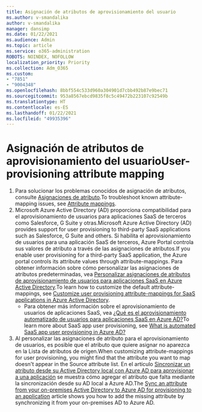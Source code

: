 ```yaml
---
title: Asignación de atributos de aprovisionamiento del usuario
ms.author: v-smandalika
author: v-smandalika
manager: dansimp
ms.date: 01/22/2021
ms.audience: Admin
ms.topic: article
ms.service: o365-administration
ROBOTS: NOINDEX, NOFOLLOW
localization_priority: Priority
ms.collection: Adm_O365
ms.custom:
- "7851"
- "9004348"
ms.openlocfilehash: 8bbf554c533d960a304901d7cbb492b87e9bec71
ms.sourcegitcommit: 953a8567ebcd9835f8c5c49472b223107c92549b
ms.translationtype: HT
ms.contentlocale: es-ES
ms.lasthandoff: 01/22/2021
ms.locfileid: "49935396"
---
```

# <a name="user-provisioning-attribute-mapping"></a><span data-ttu-id="ee744-102">Asignación de atributos de aprovisionamiento del usuario</span><span class="sxs-lookup"><span data-stu-id="ee744-102">User-provisioning attribute mapping</span></span>

1. <span data-ttu-id="ee744-103">Para solucionar los problemas conocidos de asignación de atributos, consulte [Asignaciones de atributo](https://docs.microsoft.com/azure/active-directory/app-provisioning/known-issues#attribute-mappings).</span><span class="sxs-lookup"><span data-stu-id="ee744-103">To troubleshoot known attribute-mapping issues, see [Attribute mappings](https://docs.microsoft.com/azure/active-directory/app-provisioning/known-issues#attribute-mappings).</span></span> 
2. <span data-ttu-id="ee744-104">Microsoft Azure Active Directory (AD) proporciona compatibilidad para el aprovisionamiento de usuarios para aplicaciones SaaS de terceros como Salesforce, G Suite y otras.</span><span class="sxs-lookup"><span data-stu-id="ee744-104">Microsoft Azure Active Directory (AD) provides support for user provisioning to third-party SaaS applications such as Salesforce, G Suite and others.</span></span> <span data-ttu-id="ee744-105">Si habilita el aprovisionamiento de usuarios para una aplicación SaaS de terceros, Azure Portal controla sus valores de atributo a través de las asignaciones de atributos.</span><span class="sxs-lookup"><span data-stu-id="ee744-105">If you enable user provisioning for a third-party SaaS application, the Azure portal controls its attribute values through attribute-mappings.</span></span> <span data-ttu-id="ee744-106">Para obtener información sobre cómo personalizar las asignaciones de atributos predeterminadas, vea [Personalizar asignaciones de atributos de aprovisionamiento de usuarios para aplicaciones SaaS en Azure Active Directory](https://docs.microsoft.com/azure/active-directory/app-provisioning/customize-application-attributes).</span><span class="sxs-lookup"><span data-stu-id="ee744-106">To learn how to customize the default attribute-mappings, see [Customize user provisioning attribute-mappings for SaaS applications in Azure Active Directory](https://docs.microsoft.com/azure/active-directory/app-provisioning/customize-application-attributes).</span></span>
    - <span data-ttu-id="ee744-107">Para obtener más información sobre el aprovisionamiento de usuarios de aplicaciones SaaS, vea [¿Qué es el aprovisionamiento automatizado de usuarios para aplicaciones SaaS en Azure AD?](https://docs.microsoft.com/azure/active-directory/app-provisioning/user-provisioning)</span><span class="sxs-lookup"><span data-stu-id="ee744-107">To learn more about SaaS app user provisioning, see [What is automated SaaS app user provisioning in Azure AD?](https://docs.microsoft.com/azure/active-directory/app-provisioning/user-provisioning)</span></span> 
3. <span data-ttu-id="ee744-108">Al personalizar las asignaciones de atributo para el aprovisionamiento de usuarios, es posible que el atributo que quiere asignar no aparezca en la Lista de atributos de origen.</span><span class="sxs-lookup"><span data-stu-id="ee744-108">When customizing attribute-mappings for user provisioning, you might find that the attribute you want to map doesn't appear in the Source attribute list.</span></span> <span data-ttu-id="ee744-109">En el artículo [Sincronizar un atributo desde su Active Directory local con Azure AD para aprovisionar a una aplicación](https://docs.microsoft.com/azure/active-directory/app-provisioning/user-provisioning-sync-attributes-for-mapping) se muestra cómo agregar el atributo que falta mediante la sincronización desde su AD local a Azure AD.</span><span class="sxs-lookup"><span data-stu-id="ee744-109">The [Sync an attribute from your on-premises Active Directory to Azure AD for provisioning to an application](https://docs.microsoft.com/azure/active-directory/app-provisioning/user-provisioning-sync-attributes-for-mapping) article shows you how to add the missing attribute by synchronizing it from your on-premises AD to Azure AD.</span></span>
